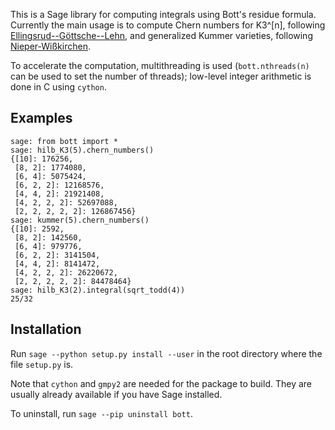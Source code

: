 This is a Sage library for computing integrals using Bott's residue formula. Currently the main usage is to compute Chern numbers for K3^[n], following [Ellingsrud--Göttsche--Lehn](https://arxiv.org/abs/math/9904095), and generalized Kummer varieties, following [Nieper-Wißkirchen](https://arxiv.org/abs/math/0204197).

To accelerate the computation, multithreading is used (`bott.nthreads(n)` can be used to set the number of threads); low-level integer arithmetic is done in C using `cython`.

## Examples
```
sage: from bott import *
sage: hilb_K3(5).chern_numbers()
{[10]: 176256,
 [8, 2]: 1774080,
 [6, 4]: 5075424,
 [6, 2, 2]: 12168576,
 [4, 4, 2]: 21921408,
 [4, 2, 2, 2]: 52697088,
 [2, 2, 2, 2, 2]: 126867456}
sage: kummer(5).chern_numbers()
{[10]: 2592,
 [8, 2]: 142560,
 [6, 4]: 979776,
 [6, 2, 2]: 3141504,
 [4, 4, 2]: 8141472,
 [4, 2, 2, 2]: 26220672,
 [2, 2, 2, 2, 2]: 84478464}
sage: hilb_K3(2).integral(sqrt_todd(4))
25/32
```

## Installation
Run `sage --python setup.py install --user` in the root directory where the file `setup.py` is.

Note that `cython` and `gmpy2` are needed for the package to build. They are usually already available if you have Sage installed.

To uninstall, run `sage --pip uninstall bott`.
